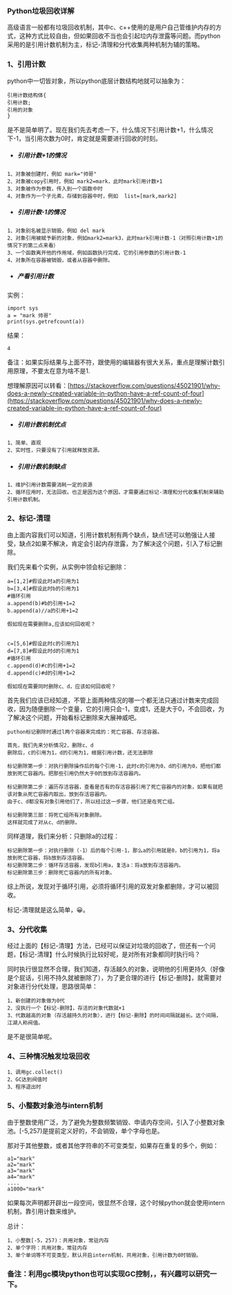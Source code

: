 ### Python垃圾回收详解

高级语言一般都有垃圾回收机制，其中c、c++使用的是用户自己管维护内存的方式，这种方式比较自由，但如果回收不当也会引起垃内存泄露等问题。而python采用的是引用计数机制为主，标记-清理和分代收集两种机制为辅的策略。

### 1、引用计数

python中一切皆对象，所以python底层计数结构地就可以抽象为：

```
引用计数结构体{
引用计数;
引用的对象
}
```

是不是简单明了。现在我们先去考虑一下，什么情况下引用计数+1，什么情况下-1，当引用次数为0时，肯定就是需要进行回收的时刻。

* ##### 引用计数+1的情况

```
1、对象被创建时，例如 mark="帅哥"
2、对象被copy引用时，例如 mark2=mark，此时mark引用计数+1
3、对象被作为参数，传入到一个函数中时
4、对象作为一个子元素，存储到容器中时，例如  list=[mark,mark2]
```

* ##### 引用计数-1的情况

```
1、对象别名被显示销毁，例如 del mark
2、对象引用被赋予新的对象，例如mark2=mark3，此时mark引用计数-1（对照引用计数+1的情况下的第二点来看）
3、一个函数离开他的作用域，例如函数执行完成，它的引用参数的引用计数-1
4、对象所在容器被销毁，或者从容器中删除。
```

* ##### 产看引用计数

实例：

```
import sys
a = "mark 帅哥"
print(sys.getrefcount(a))
```

结果：

```
4
```

备注：如果实际结果与上面不符，跟使用的编辑器有很大关系，重点是理解计数引用原理，不要太在意为啥不是1.

想理解原因可以转看：[https://stackoverflow.com/questions/45021901/why-does-a-newly-created-variable-in-python-have-a-ref-count-of-four](https://stackoverflow.com/questions/45021901/why-does-a-newly-created-variable-in-python-have-a-ref-count-of-four)

* ##### 引用计数机制优点

```
1、简单、直观
2、实时性，只要没有了引用就释放资源。
```

* ##### 引用计数机制缺点

```
1、维护引用计数需要消耗一定的资源
2、循环应用时，无法回收。也正是因为这个原因，才需要通过标记-清理和分代收集机制来辅助引用计数机制。
```

### 2、标记-清理

由上面内容我们可以知道，引用计数机制有两个缺点，缺点1还可以勉强让人接受，缺点2如果不解决，肯定会引起内存泄露，为了解决这个问题，引入了标记删除。

我们先来看个实例，从实例中领会标记删除：

```
a=[1,2]#假设此时a的引用为1
b=[3,4]#假设此时b的引用为1
#循环引用
a.append(b)#b的引用+1=2
b.append(a)//a的引用+1=2

假如现在需要删除a,应该如何回收呢？


c=[5,6]#假设此时c的引用为1
d=[7,8]#假设此时d的引用为1
#循环引用
c.append(d)#c的引用+1=2
d.append(c)#d的引用+1=2

假如现在需要同时删除c、d，应该如何回收呢？
```

首先我们应该已经知道，不管上面两种情况的哪一个都无法只通过计数来完成回收，因为随便删除一个变量，它的引用只会-1，变成1，还是大于0，不会回收，为了解决这个问题，开始看标记删除来大展神威吧。

```
puthon标记删除时通过l两个容器来完成的：死亡容器、存活容器。

首先，我们先来分析情况2，删除c、d
删除后，c的引用为1，d的引用为1，根据引用计数，还无法删除

标记删除第一步：对执行删除操作后的每个引用-1，此时c的引用为0，d的引用为0，把他们都放到死亡容器内。把那些引用仍然大于0的放到存活容器内。

标记删除第二步：遍历存活容器，查看是否有的存活容器引用了死亡容器内的对象，如果有就把该对象从死亡容器内取出，放到存活容器内。
由于c、d都没有对象引用他们了，所以经过这一步骤，他们还是在死亡组。

标记删除第三部：将死亡组所有对象删除。
这样就完成了对从c、d的删除。
```

同样道理，我们来分析：只删除a的过程：

```
标记删除第一步：对执行删除（-1）后的每个引用-1，那么a的引用就是0，b的引用为1，将a放到死亡容器，将b放到存活容器。
标记删除第二步：循环存活容器，发现b引用a，复活a：将a放到存活容器内。
标记删除第三步：删除死亡容器内的所有对象。
```

综上所说，发现对于循环引用，必须将循环引用的双发对象都删除，才可以被回收。

标记-清理就是这么简单，😀。

### 3、分代收集

经过上面的【标记-清理】方法，已经可以保证对垃圾的回收了，但还有一个问题，【标记-清理】什么时候执行比较好呢，是对所有对象都同时执行吗？

同时执行很显然不合理，我们知道，存活越久的对象，说明他的引用更持久（好像是个屁话，引用不持久就被删除了），为了更合理的进行【标记-删除】，就需要对对象进行分代处理，思路很简单：

```
1、新创建的对象做为0代
2、没执行一个【标记-删除】，存活的对象代数就+1
3、代数越高的对象（存活越持久的对象），进行【标记-删除】的时间间隔就越长。这个间隔，江湖人称阀值。
```

是不是很简单呢。

### 4、三种情况触发垃圾回收

```
1、调用gc.collect()
2、GC达到阀值时
3、程序退出时
```

### 5、小整数对象池与intern机制

由于整数使用广泛，为了避免为整数频繁销毁、申请内存空间，引入了小整数对象池。\[-5,257\)是提前定义好的，不会销毁，单个字母也是。

那对于其他整数，或者其他字符串的不可变类型，如果存在重复的多个，例如：

```
a1="mark"
a2="mark"
a3="mark"
a4="mark"
....
a1000="mark"
```

如果每次声明都开辟出一段空间，很显然不合理，这个时候python就会使用intern机制，靠引用计数来维护。

总计：

```
1、小整数[-5，257)：共用对象，常驻内存
2、单个字符：共用对象，常驻内存
3、单个单词等不可变类型，默认开启intern机制，共用对象，引用计数为0时销毁。
```

### 备注：利用gc模块python也可以实现GC控制，，有兴趣可以研究一下。



